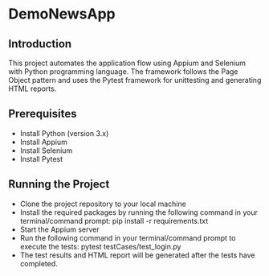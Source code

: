 # DemoNewsApp

## Introduction
This project automates the application flow using Appium and Selenium with Python programming language. The framework follows the Page Object pattern and uses the Pytest framework for unittesting and generating HTML reports.

## Prerequisites
* Install Python (version 3.x)
* Install Appium
* Install Selenium
* Install Pytest

## Running the Project
* Clone the project repository to your local machine
* Install the required packages by running the following command in your terminal/command prompt:  pip install -r requirements.txt
* Start the Appium server
* Run the following command in your terminal/command prompt to execute the tests:
pytest testCases/test_login.py
* The test results and HTML report will be generated after the tests have completed.
